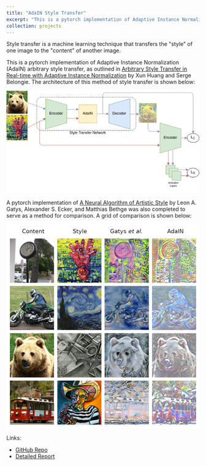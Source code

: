 ```yaml
---
title: "AdaIN Style Transfer"
excerpt: "This is a pytorch implementation of Adaptive Instance Normalization (AdaIN) arbitrary style transfer, as outlined in Arbitrary Style Transfer in Real-time with Adaptive Instance Normalization by Xun Huang and Serge Belongie.<br/><img src='/images/projects/adain/architecture.png' width='500'>"
collection: projects
---
```


Style transfer is a machine learning technique that transfers the "style" of one image to the "content" of another image.

This is a pytorch implementation of Adaptive Instance Normalization (AdaIN) arbitrary style transfer, as outlined in [Arbitrary Style Transfer in Real-time with Adaptive Instance Normalization](https://arxiv.org/abs/1703.06868) by Xun Huang and Serge Belongie. The architecture of this method of style transfer is shown below:

<img src="/images/projects/adain/architecture.png">


A pytorch implementation of  [A Neural Algorithm of Artistic Style](https://arxiv.org/abs/1508.06576) by Leon A. Gatys, Alexander S. Ecker, and Matthias Bethge was also completed to serve as a method for comparison. A grid of comparison is shown below:

<img src="/images/projects/adain/grid.png">

Links:
* [GitHub Repo](https://github.com/hvak/adaIN-style-transfer)
* [Detailed Report](https://github.com/hvak/adaIN-style-transfer/blob/main/report.pdf)